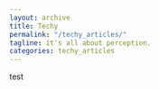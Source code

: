```yaml
---
layout: archive
title: Techy
permalink: "/techy_articles/"
tagline: it's all about perception.
categories: techy_articles
---
```



test